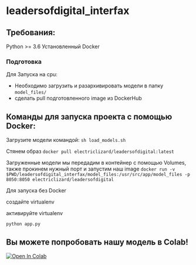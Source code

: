 # leadersofdigital_interfax


## Требования:
Python >= 3.6
Установленный Docker

### Подготовка
Для Запуска на cpu:
- Необходимо загрузить и разархивировать модели в папку `model_files/`
- сделать pull подготовленного image из DockerHub

## Команды для запуска проекта с помощью Docker:
Загрузите модели командой:
```sh load_models.sh```

Стянем образ
```docker pull electriclizard/leadersofdigital:latest```

Загруженные модели мы передадим в контейнер с помощью Volumes, также прокинем нужный порт и запустим наш image
```docker run -v $PWD/leadersofdigital_interfax/model_files:/usr/src/app/model_files -p 8050:8050 electriclizard/leadersofdigital```

Для запуска без Docker

создайте virtualenv

активируйте virtualenv

```python app.py```

## Вы можете попробовать нашу модель в Colab!

[![Open In Colab](https://colab.research.google.com/assets/colab-badge.svg)](https://colab.research.google.com/drive/11_pCGa3fbgoGIKCq2LfzBOWiE4BfcRHX?usp=sharing)

